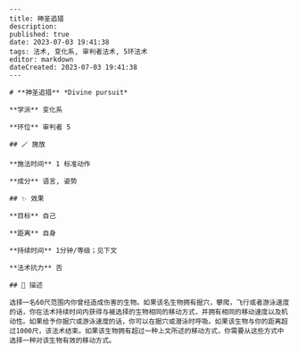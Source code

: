 
    ---
    title: 神圣追猎
    description: 
    published: true
    date: 2023-07-03 19:41:38
    tags: 法术, 变化系, 审判者法术, 5环法术
    editor: markdown
    dateCreated: 2023-07-03 19:41:38
    ---

    # **神圣追猎** *Divine pursuit*

    **学派** 变化系 

    **环位** 审判者 5

    ## 🪄 施放

    **施法时间** 1 标准动作

    **成分** 语言, 姿势

    ## ✨ 效果 

    **目标** 自己 

    **距离** 自身  

    **持续时间** 1分钟/等级；见下文 

    **法术抗力** 否

    ## 📖 描述

    选择一名60尺范围内你曾经造成伤害的生物。如果该名生物拥有掘穴，攀爬，飞行或者游泳速度的话，你在法术持续时间内获得与被选择的生物相同的移动方式，并拥有相同的移动速度以及机动性。如果给予你掘穴或游泳速度的话，你可以在掘穴或潜泳时呼吸。如果该生物与你的距离超过1000尺，该法术结束。如果该生物拥有超过一种上文所述的移动方式，你需要从这些方式中选择一种对该生物有效的移动方式。
    